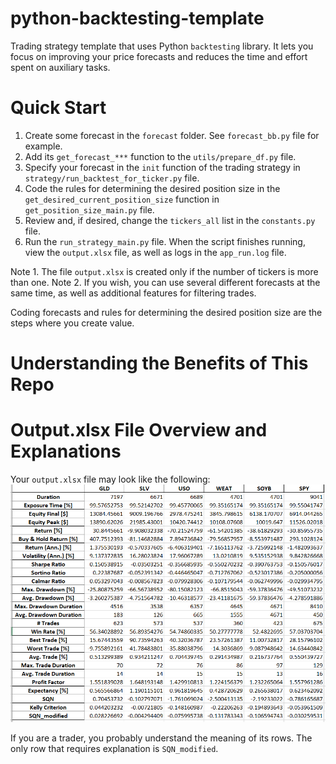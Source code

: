 # python-backtesting-template
Trading strategy template that uses Python `backtesting` library. It lets you focus on improving your price forecasts and reduces the time and effort spent on auxiliary tasks.

# Quick Start

1. Create some forecast in the `forecast` folder. See `forecast_bb.py` file for example.
2. Add its `get_forecast_***` function to the `utils/prepare_df.py` file.
3. Specify your forecast in the `init` function of the trading strategy in `strategy/run_backtest_for_ticker.py` file.
4. Code the rules for determining the desired position size in the `get_desired_current_position_size` function in `get_position_size_main.py` file.
5. Review and, if desired, change the `tickers_all` list in the `constants.py` file.
6. Run the `run_strategy_main.py` file. When the script finishes running, view the `output.xlsx` file, as well as logs in the `app_run.log` file.

Note 1. The file `output.xlsx` is created only if the number of tickers is more than one.
Note 2. If you wish, you can use several different forecasts at the same time, as well as additional features for filtering trades.

Coding forecasts and rules for determining the desired position size are the steps where you create value.

# Understanding the Benefits of This Repo

# Output.xlsx File Overview and Explanations

Your `output.xlsx` file may look like the following:
![Python backtesting output file](./img/output.PNG)

If you are a trader, you probably understand the meaning of its rows. The only row that requires explanation is `SQN_modified`. 



